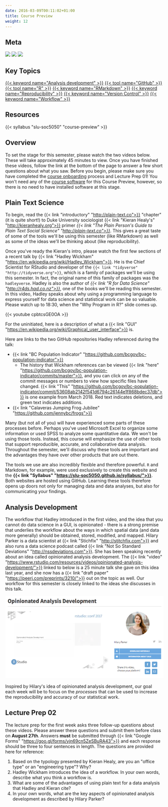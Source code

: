 ```yaml
---
date: 2016-03-09T00:11:02+01:00
title: Course Preview
weight: 12
---
```


## Meta 

![](https://img.shields.io/badge/semester-fall%202018-orange.svg) ![](https://img.shields.io/badge/release-updated-brightgreen.svg) 
![](https://img.shields.io/badge/last%20update-2018--08--10-brightgreen.svg)

## Key Topics
[{{< keyword name="Analysis development" >}}](/topic-index/#a-d)
[{{< tool name="GitHub" >}}](/topic-index/#e-h)
[{{< tool name="R" >}}](/topic-index/#q-t)
[{{< keyword name="RMarkdown" >}}](/topic-index/#q-t)
[{{< keyword name="Reproducibility" >}}](/topic-index/#q-t)
[{{< keyword name="Version Control" >}}](/topic-index/#u-x)
[{{< keyword name="Workflow" >}}](/topic-index/#u-x)

## Resources

{{< syllabus "slu-soc5050" "course-preview" >}}

## Overview
To set the stage for this semester, please watch the two videos below. These will take approximately 45 minutes to view. Once you have finished these videos, follow the link at the bottom of the page to answer a few short questions about what you saw. Before you begin, please make sure you have completed the [course onboarding](/course-onboarding/) process and Lecture Prep 01! You won't need any of the [course software](/course-software/) for this Course Preview, however, so there is no need to have installed software at this stage.

## Plain Text Science
To begin, read the {{< link "introductory" "http://plain-text.co">}} "chapter" (it is quite short!) to Duke University sociologist {{< link "Kieran Healy's" "http://kieranhealy.org">}} primer *{{< link "The Plain Person's Guide to Plain Text Social Science" "http://plain-text.co">}}*. This gives a great taste of some of the tools we'll be using this semester (like RMarkdown) as well as some of the ideas we'll be thinking about (like reproducibility).

Once you've ready the Kieran's intro, please watch the first few sections of a recent talk by {{< link "Hadley Wickham" "https://en.wikipedia.org/wiki/Hadley_Wickham">}}. He is the Chief Scientist for RStudio and developer of the `{{< link "tidyverse" "http://tidyverse.org">}}`, which is a family of packages we'll be using this semester. In fact, the original name of this family of packages was the `hadleyverse`. Hadley is also the author of *{{< link "R for Data Science" "http://r4ds.had.co.nz">}}*, one of the books we'll be reading this semester. In this video, Hadley speaks about why using a programming language to express yourself for data science and statistical work can be so valuable. Please watch up to 18:30, when the "Why Program in R?" slide comes up.

<p> </p>
{{< youtube cpbtcsGE0OA >}}
<p> </p>

For the uninitiated, here is a description of what a {{< link "GUI" "https://en.wikipedia.org/wiki/Graphical_user_interface">}} is.

Here are links to the two GitHub repositories Hadley referenced during the talk:

- {{< link "BC Population Indicator" "https://github.com/bcgov/bc-population-indicator">}}
    - The history that Wickham references can be viewed {{< link "here" "https://github.com/bcgov/bc-population-indicator/commits/master">}}, and you can click on any of the commit messages or numbers to view how specific files have changed. {{< link "This" "https://github.com/bcgov/bc-population-indicator/commit/53608ab2142f541d6794c26144e1f868bdec37db">}} is one example from March 2018. Red text indicates deletions, and green text indicates additions.
- {{< link "Calaveras Jumping Frog Jubilee" "https://github.com/jennybc/frogs">}}

Many (but not all of you) will have experienced some parts of these processes before. Perhaps you've used Microsoft Excel to organize some information or used SPSS to analyze some quantitative data. We won't be using those tools. Instead, this course will emphasize the use of other tools that support reproducible, accurate, and collaborative data analysis. Throughout the semester, we'll discuss why these tools are important and the advantages they have over other products that are out there. 

The tools we use are also incredibly flexible and therefore powerful. `R` and Markdown, for example, were used exclusively to create this website and the **{{< link "Syllabus" "https://slu-soc5050.github.io/syllabus/">}}**. Both websites are hosted using GitHub. Learning these tools therefore opens up doors not only for managing data and data analyses, but also for communicating your findings.

## Analysis Development
The workflow that Hadley introduced in the first video, and the idea that you cannot do data science in a GUI, is opinionated - there is a strong premise that underlies the workflow about the ways in which spatial data (and data more generally) should be obtained, stored, modified, and mapped. Hilary Parker is a data scientist at {{< link "Stichfix" "http://stitchfix.com">}} and also runs a data science podcast called {{< link "Not So Standard Deviations" "http://nssdeviations.com">}}. She has been speaking recently about an idea called opinionated analysis development. The {{< link "video" "https://www.rstudio.com/resources/videos/opinionated-analysis-development/">}} linked to below is a 25 minute talk she gave on this idea last year, and she now has a {{< link "draft paper" "https://peerj.com/preprints/3210/">}} out on the topic as well. Our workflow for this semester is closely linked to the ideas she discusses in this talk.

<p> </p>

[![opinionatedAnalysis](/images/opinionatedAnalysis.png)](https://www.rstudio.com/resources/videos/opinionated-analysis-development/)

<p> </p>

Inspired by Hilary's idea of opinionated analysis development, our goal each week will be to focus on the *processes* that can be used to increase the reproducibility and accuracy of our statistical work.

## Lecture Prep 02
The lecture prep for the first week asks three follow-up questions about these videos. Please answer these questions and submit them before class on **August 27th**. Answers **must** be submitted through {{< link "Google Forms" "https://goo.gl/forms/yjn69cn5ZeSBuRA43">}} and each response should be three to four sentences in length. The questions are provided here for reference:

1. Based on the typology presented by Kieran Healy, are you an "office type" or an "engineering type"? Why?
2. Hadley Wickham introduces the idea of a workflow. In your own words, describe what you think a workflow is.
3. What are some of the advantages of using plain text for a data analysis that Hadley and Kieran cite?
4. In your own words, what are the key aspects of opinionated analysis development as described by Hilary Parker?
